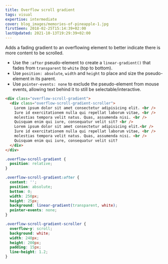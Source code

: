 ```yaml
---
title: Overflow scroll gradient
tags: visual
expertise: intermediate
cover: blog_images/memories-of-pineapple-1.jpg
firstSeen: 2018-02-25T15:14:39+02:00
lastUpdated: 2021-10-13T19:29:39+02:00
---
```


Adds a fading gradient to an overflowing element to better indicate there is more content to be scrolled.

- Use the `:after` pseudo-element to create a `linear-gradient()` that fades from `transparent` to `white` (top to bottom).
- Use `position: absolute`, `width` and `height` to place and size the pseudo-element in its parent.
- Use `pointer-events: none` to exclude the pseudo-element from mouse events, allowing text behind it to still be selectable/interactive.

```html
<div class="overflow-scroll-gradient">
  <div class="overflow-scroll-gradient-scroller">
    Lorem ipsum dolor sit amet consectetur adipisicing elit. <br />
    Iure id exercitationem nulla qui repellat laborum vitae, <br />
    molestias tempora velit natus. Quas, assumenda nisi. <br />
    Quisquam enim qui iure, consequatur velit sit? <br />
    Lorem ipsum dolor sit amet consectetur adipisicing elit.<br />
    Iure id exercitationem nulla qui repellat laborum vitae, <br />
    molestias tempora velit natus. Quas, assumenda nisi. <br />
    Quisquam enim qui iure, consequatur velit sit?
  </div>
</div>
```

```css
.overflow-scroll-gradient {
  position: relative;
}

.overflow-scroll-gradient:after {
  content: '';
  position: absolute;
  bottom: 0;
  width: 250px;
  height: 25px;
  background: linear-gradient(transparent, white);
  pointer-events: none;
}

.overflow-scroll-gradient-scroller {
  overflow-y: scroll;
  background: white;
  width: 240px;
  height: 200px;
  padding: 15px;
  line-height: 1.2;
}
```
